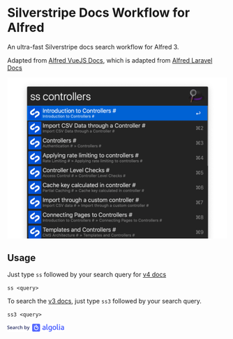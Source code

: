 # Silverstripe Docs Workflow for Alfred

An ultra-fast Silverstripe docs search workflow for Alfred 3.

Adapted from [Alfred VueJS Docs](https://github.com/vmitchell85/alfred-vuejs-docs), which is adapted from [Alfred Laravel Docs](https://github.com/tillkruss/alfred-laravel-docs)

![Screenshot](ss-screenshot.png)

## Usage

Just type `ss` followed by your search query for [v4 docs](https://docs.silverstripe.org/en/4/)

```
ss <query>
```

To search the [v3 docs](https://docs.silverstripe.org/en/3/), just type `ss3` followed by your search query.

```
ss3 <query>
```


![Search by Algolia](algolia.png)
